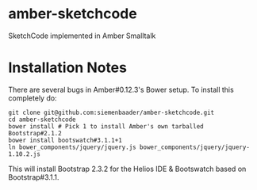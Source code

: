 amber-sketchcode
================

SketchCode implemented in Amber Smalltalk


Installation Notes
==================


There are several bugs in Amber#0.12.3's Bower setup. To install this completely do:

    git clone git@github.com:siemenbaader/amber-sketchcode.git
    cd amber-sketchcode
    bower install # Pick 1 to install Amber's own tarballed Bootstrap#2.1.2
    bower install bootswatch#3.1.1+1
    ln bower_components/jquery/jquery.js bower_components/jquery/jquery-1.10.2.js

This will install Bootstrap 2.3.2 for the Helios IDE & Bootswatch based on Bootstrap#3.1.1.